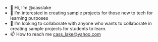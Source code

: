 - 👋 Hi, I’m @casslake
- 👀 I’m interested in creating sample projects for those new to tech for learning purposes
- 💞️ I’m looking to collaborate with anyone who wants to collaborate in creating sample projects for students to learn.
- 📫 How to reach me cass_lake@yahoo.com

<!---
casslake/casslake is a ✨ special ✨ repository because its `README.md` (this file) appears on your GitHub profile.
You can click the Preview link to take a look at your changes.
--->
